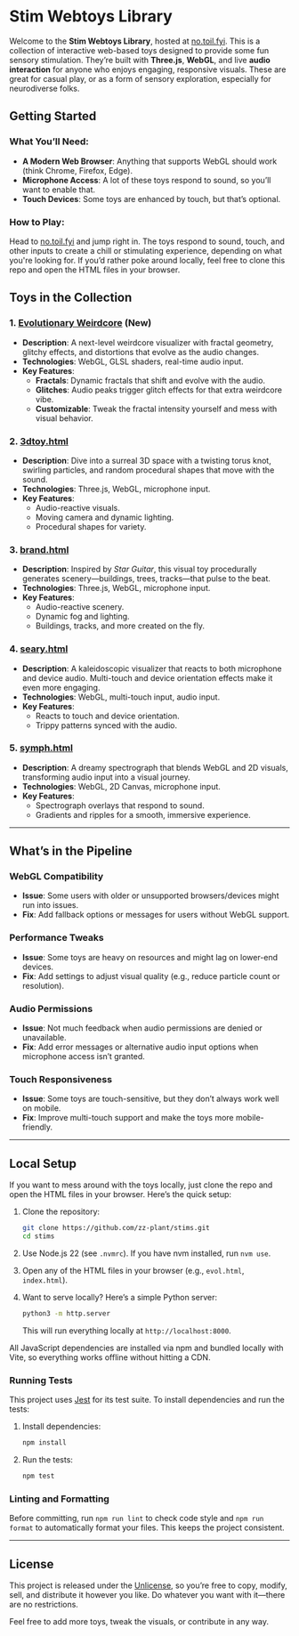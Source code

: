 # Stim Webtoys Library

Welcome to the **Stim Webtoys Library**, hosted at [no.toil.fyi](https://no.toil.fyi). This is a collection of interactive web-based toys designed to provide some fun sensory stimulation. They’re built with **Three.js**, **WebGL**, and live **audio interaction** for anyone who enjoys engaging, responsive visuals. These are great for casual play, or as a form of sensory exploration, especially for neurodiverse folks.

## Getting Started

### What You’ll Need:

- **A Modern Web Browser**: Anything that supports WebGL should work (think Chrome, Firefox, Edge).
- **Microphone Access**: A lot of these toys respond to sound, so you’ll want to enable that.
- **Touch Devices**: Some toys are enhanced by touch, but that’s optional.

### How to Play:

Head to [no.toil.fyi](https://no.toil.fyi) and jump right in. The toys respond to sound, touch, and other inputs to create a chill or stimulating experience, depending on what you're looking for. If you’d rather poke around locally, feel free to clone this repo and open the HTML files in your browser.

## Toys in the Collection

### 1. [**Evolutionary Weirdcore**](https://no.toil.fyi/evol.html) (New)

- **Description**: A next-level weirdcore visualizer with fractal geometry, glitchy effects, and distortions that evolve as the audio changes.
- **Technologies**: WebGL, GLSL shaders, real-time audio input.
- **Key Features**:
  - **Fractals**: Dynamic fractals that shift and evolve with the audio.
  - **Glitches**: Audio peaks trigger glitch effects for that extra weirdcore vibe.
  - **Customizable**: Tweak the fractal intensity yourself and mess with visual behavior.

### 2. [**3dtoy.html**](https://no.toil.fyi/3dtoy.html)

- **Description**: Dive into a surreal 3D space with a twisting torus knot, swirling particles, and random procedural shapes that move with the sound.
- **Technologies**: Three.js, WebGL, microphone input.
- **Key Features**:
  - Audio-reactive visuals.
  - Moving camera and dynamic lighting.
  - Procedural shapes for variety.

### 3. [**brand.html**](https://no.toil.fyi/brand.html)

- **Description**: Inspired by _Star Guitar_, this visual toy procedurally generates scenery—buildings, trees, tracks—that pulse to the beat.
- **Technologies**: Three.js, WebGL, microphone input.
- **Key Features**:
  - Audio-reactive scenery.
  - Dynamic fog and lighting.
  - Buildings, tracks, and more created on the fly.

### 4. [**seary.html**](https://no.toil.fyi/seary.html)

- **Description**: A kaleidoscopic visualizer that reacts to both microphone and device audio. Multi-touch and device orientation effects make it even more engaging.
- **Technologies**: WebGL, multi-touch input, audio input.
- **Key Features**:
  - Reacts to touch and device orientation.
  - Trippy patterns synced with the audio.

### 5. [**symph.html**](https://no.toil.fyi/symph.html)

- **Description**: A dreamy spectrograph that blends WebGL and 2D visuals, transforming audio input into a visual journey.
- **Technologies**: WebGL, 2D Canvas, microphone input.
- **Key Features**:
  - Spectrograph overlays that respond to sound.
  - Gradients and ripples for a smooth, immersive experience.

---

## What’s in the Pipeline

### **WebGL Compatibility**

- **Issue**: Some users with older or unsupported browsers/devices might run into issues.
- **Fix**: Add fallback options or messages for users without WebGL support.

### **Performance Tweaks**

- **Issue**: Some toys are heavy on resources and might lag on lower-end devices.
- **Fix**: Add settings to adjust visual quality (e.g., reduce particle count or resolution).

### **Audio Permissions**

- **Issue**: Not much feedback when audio permissions are denied or unavailable.
- **Fix**: Add error messages or alternative audio input options when microphone access isn’t granted.

### **Touch Responsiveness**

- **Issue**: Some toys are touch-sensitive, but they don’t always work well on mobile.
- **Fix**: Improve multi-touch support and make the toys more mobile-friendly.

---

## Local Setup

If you want to mess around with the toys locally, just clone the repo and open the HTML files in your browser. Here’s the quick setup:

1. Clone the repository:

   ```bash
   git clone https://github.com/zz-plant/stims.git
   cd stims
   ```
2. Use Node.js 22 (see `.nvmrc`). If you have nvm installed, run `nvm use`.

3. Open any of the HTML files in your browser (e.g., `evol.html`, `index.html`).

4. Want to serve locally? Here’s a simple Python server:

   ```bash
   python3 -m http.server
   ```

   This will run everything locally at `http://localhost:8000`.

All JavaScript dependencies are installed via npm and bundled locally with Vite, so everything works offline without hitting a CDN.
### Running Tests

This project uses [Jest](https://jestjs.io/) for its test suite. To install
dependencies and run the tests:

1. Install dependencies:

   ```bash
   npm install
   ```

2. Run the tests:
   ```bash
   npm test
   ```

### Linting and Formatting

Before committing, run `npm run lint` to check code style and `npm run format` to automatically format your files. This keeps the project consistent.

---

## License

This project is released under the [Unlicense](https://unlicense.org/), so you’re free to copy, modify, sell, and distribute it however you like. Do whatever you want with it—there are no restrictions.

Feel free to add more toys, tweak the visuals, or contribute in any way.
